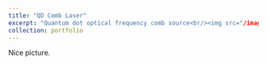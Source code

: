 ```yaml
---
title: "QD Comb Laser"
excerpt: "Quantum dot optical frequency comb source<br/><img src="/images/pf1.png" width="250">"
collection: portfolio
---
```


Nice picture. 
